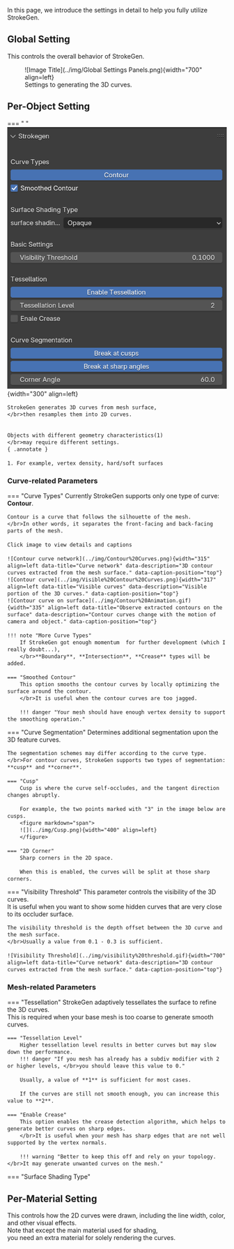 ﻿In this page, we introduce the settings in detail to help you fully utilize StrokeGen.


## Global Setting
This controls the overall behavior of StrokeGen. 

<figure markdown="span">
    ![Image Title](../img/Global Settings Panels.png){width="700" align=left}
    <figcaption>Settings to generating the 3D curves.</figcaption>
</figure>

## Per-Object Setting

=== " "
    ![Image Title](../img/Per-object%20panels.png){width="300" align=left}

    StrokeGen generates 3D curves from mesh surface, 
    </br>then resamples them into 2D curves.


    Objects with different geometry characteristics(1) 
    </br>may require different settings.
    { .annotate }

    1. For example, vertex density, hard/soft surfaces 

### Curve-related Parameters

=== "Curve Types"
    Currently StrokeGen supports only one type of curve: **Contour**. 
    
    Contour is a curve that follows the silhouette of the mesh. 
    </br>In other words, it separates the front-facing and back-facing parts of the mesh. 
    
    Click image to view details and captions

    ![Contour curve network](../img/Contour%20Curves.png){width="315" align=left data-title="Curve network" data-description="3D contour curves extracted from the mesh surface." data-caption-position="top"}
    ![Contour curve](../img/Visible%20Contour%20Curves.png){width="317" align=left data-title="Visible curves" data-description="Visible portion of the 3D curves." data-caption-position="top"}
    ![Contour curve on surface](../img/Contour%20Animation.gif){width="335" align=left data-title="Observe extracted contours on the surface" data-description="Contour curves change with the motion of camera and object." data-caption-position="top"}
    
    !!! note "More Curve Types"
        If StrokeGen got enough momentum  for further development (which I really doubt...), 
        </br>**Boundary**, **Intersection**, **Crease** types will be added.

    === "Smoothed Contour"
        This option smooths the contour curves by locally optimizing the surface around the contour.
        </br>It is useful when the contour curves are too jagged.

        !!! danger "Your mesh should have enough vertex density to support the smoothing operation."

=== "Curve Segmentation"
    Determines additional segmentation upon the 3D feature curves. 
    
    The segmentation schemes may differ according to the curve type. 
    </br>For contour curves, StrokeGen supports two types of segmentation: **cusp** and **corner**. 
    
    === "Cusp"
        Cusp is where the curve self-occludes, and the tangent direction changes abruptly. 
        
        For example, the two points marked with "3" in the image below are cusps.
        <figure markdown="span">
        ![](../img/Cusp.png){width="400" align=left}
        </figure>

    === "2D Corner"
        Sharp corners in the 2D space. 
        
        When this is enabled, the curves will be split at those sharp corners.

=== "Visibility Threshold"
    This parameter controls the visibility of the 3D curves. 
    </br>It is useful when you want to show some hidden curves that are very close to its occluder surface.

    The visibility threshold is the depth offset between the 3D curve and the mesh surface. 
    </br>Usually a value from 0.1 - 0.3 is sufficient.

    ![Visibility Threshold](../img/visibility%20threshold.gif){width="700" align=left data-title="Curve network" data-description="3D contour curves extracted from the mesh surface." data-caption-position="top"}
    

### Mesh-related Parameters

=== "Tessellation"
    StrokeGen adaptively tessellates the surface to refine the 3D curves.
    </br> This is required when your base mesh is too coarse to generate smooth curves. 

    === "Tessellation Level"
        Higher tessellation level results in better curves but may slow down the performance.
        !!! danger "If you mesh has already has a subdiv modifier with 2 or higher levels, </br>you should leave this value to 0."
        
        Usually, a value of **1** is sufficient for most cases. 
        
        If the curves are still not smooth enough, you can increase this value to **2**.
    
    === "Enable Crease"
        This option enables the crease detection algorithm, which helps to generate better curves on sharp edges.
        </br>It is useful when your mesh has sharp edges that are not well supported by the vertex normals.

        !!! warning "Better to keep this off and rely on your topology. </br>It may generate unwanted curves on the mesh."

=== "Surface Shading Type"


## Per-Material Setting
This controls how the 2D curves were drawn, including the line width, color, and other visual effects.
</br> Note that except the main material used for shading, 
</br> you need an extra material for solely rendering the curves.

